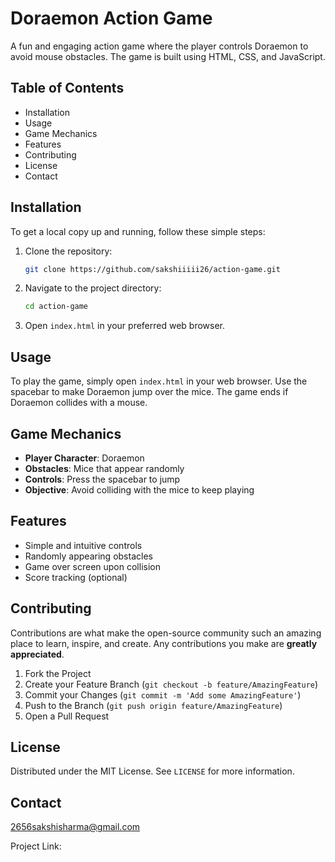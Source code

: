 # Doraemon Action Game

A fun and engaging action game where the player controls Doraemon to avoid mouse obstacles. The game is built using HTML, CSS, and JavaScript.

## Table of Contents

- Installation
- Usage
- Game Mechanics
- Features
- Contributing
- License
- Contact

## Installation

To get a local copy up and running, follow these simple steps:

1. Clone the repository:
    ```bash
    git clone https://github.com/sakshiiiii26/action-game.git
    ```
2. Navigate to the project directory:
    ```bash
    cd action-game
    ```
3. Open `index.html` in your preferred web browser.

## Usage

To play the game, simply open `index.html` in your web browser. Use the spacebar to make Doraemon jump over the mice. The game ends if Doraemon collides with a mouse.

## Game Mechanics

- **Player Character**: Doraemon
- **Obstacles**: Mice that appear randomly
- **Controls**: Press the spacebar to jump
- **Objective**: Avoid colliding with the mice to keep playing

## Features

- Simple and intuitive controls
- Randomly appearing obstacles
- Game over screen upon collision
- Score tracking (optional)

## Contributing

Contributions are what make the open-source community such an amazing place to learn, inspire, and create. Any contributions you make are **greatly appreciated**.

1. Fork the Project
2. Create your Feature Branch (`git checkout -b feature/AmazingFeature`)
3. Commit your Changes (`git commit -m 'Add some AmazingFeature'`)
4. Push to the Branch (`git push origin feature/AmazingFeature`)
5. Open a Pull Request

## License

Distributed under the MIT License. See `LICENSE` for more information.

## Contact

2656sakshisharma@gmail.com

Project Link: 
